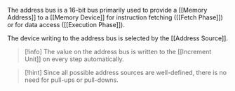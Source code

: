 The address bus is a 16-bit bus primarily used to provide a [[Memory Address]] to a [[Memory Device]] for instruction fetching ([[Fetch Phase]]) or for data access ([[Execution Phase]]).

The device writing to the address bus is selected by the [[Address Source]].

> [!info]
> The value on the address bus is written to the [[Increment Unit]] on every step automatically.

>[!hint]
>Since all possible address sources are well-defined, there is no need for pull-ups or pull-downs.

